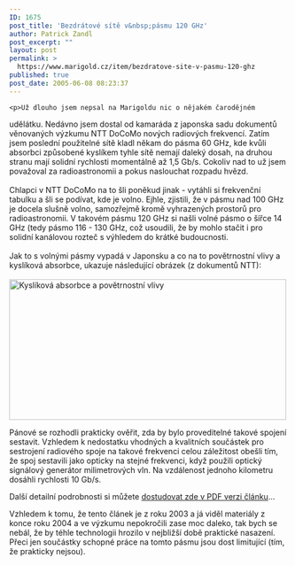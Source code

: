 ```yaml
---
ID: 1675
post_title: 'Bezdrátové sítě v&nbsp;pásmu 120 GHz'
author: Patrick Zandl
post_excerpt: ""
layout: post
permalink: >
  https://www.marigold.cz/item/bezdratove-site-v-pasmu-120-ghz
published: true
post_date: 2005-06-08 08:23:37
---
```

	<p>Už dlouho jsem nepsal na Marigoldu nic o nějakém čarodějném
udělátku. Nedávno jsem dostal od kamaráda z japonska sadu dokumentů
věnovaných výzkumu NTT DoCoMo nových radiových frekvencí. Zatím jsem
poslední použitelné sítě kladl někam do pásma 60 GHz, kde kvůli
absorbci způsobené kyslíkem tyhle sítě nemají daleký dosah, na druhou
stranu mají solidní rychlosti momentálně až 1,5 Gb/s. Cokoliv nad to už
jsem považoval za radioastronomii a pokus naslouchat rozpadu hvězd. <br />
<br />
Chlapci v NTT DoCoMo na to šli poněkud jinak - vytáhli si frekvenční
tabulku a šli se podívat, kde je volno. Ejhle, zjistili, že v pásmu nad
100 GHz je docela slušně volno, samozřejmě kromě vyhrazených prostorů
pro radioastronomii. V takovém pásmu 120 GHz si našli volné pásmo o
šířce 14 GHz (tedy pásmo 116 - 130 GHz, což usoudili, že by mohlo
stačit i pro solidní kanálovou rozteč s výhledem do krátké budoucnosti.
<br />
<br />
Jak to s volnými pásmy vypadá v Japonsku a co na to povětrnostní vlivy
a kyslíková absorbce, ukazuje následující obrázek (z dokumentů NTT):<br />
<br />
<img src="/wp-content/uploads/20050608-sit120ghz.png" alt="Kyslíková absorbce a povětrnostní vlivy" width="500" height="254" />
</p>
	<p>Pánové se rozhodli prakticky ověřit, zda by bylo proveditelné takové spojení sestavit. Vzhledem k nedostatku vhodných a kvalitních součástek pro sestrojení radiového spoje na takové frekvenci celou záležitost obešli tím, že spoj sestavili jako opticky na stejné frekvenci, když použili optický signálový generátor milimetrových vln. Na vzdálenost jednoho kilometru dosáhli rychlosti 10 Gb/s. </p>
	<p>Další detailní podrobnosti si můžete <a href="http://copilot.caltech.edu/classes/ee243/HirataA_JLT21_10.pdf">dostudovat zde v PDF verzi článku</a>...</p>
	<p>Vzhledem k tomu, že tento článek je z roku 2003 a já viděl materiály z konce roku 2004 a ve výzkumu nepokročili zase moc daleko, tak bych se nebál, že by téhle technologii hrozilo v nejbližší době praktické nasazení. Přeci jen součástky schopné práce na tomto pásmu jsou dost limitující (tím, že prakticky nejsou).
</p>